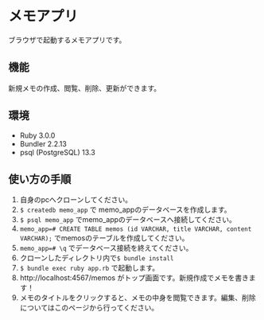 # メモアプリ
ブラウザで起動するメモアプリです。

## 機能
新規メモの作成、閲覧、削除、更新ができます。

## 環境
- Ruby 3.0.0
- Bundler 2.2.13
- psql (PostgreSQL) 13.3

## 使い方の手順
1.  自身のpcへクローンしてください。
2.  `$ createdb memo_app` で memo_appのデータベースを作成します。
4.  `$ psql memo_app` でmemo_appのデータベースへ接続してください。
6.  `memo_app=# CREATE TABLE memos (id VARCHAR, title VARCHAR, content VARCHAR);` でmemosのテーブルを作成してください。
7.  `memo_app=# \q` でデータベース接続を終えてください。
8.  クローンしたディレクトリ内で`$ bundle install`
9.  `$ bundle exec ruby app.rb` で起動します。
10.  http://localhost:4567/memos がトップ画面です。新規作成でメモを書きます！
11.  メモのタイトルをクリックすると、メモの中身を閲覧できます。編集、削除についてはこのページから行ってください。


